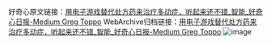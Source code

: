 好奇心原文链接：[用电子游戏替代处方药来治疗多动症，听起来还不错_智能_好奇心日报-Medium Greg Toppo](https://www.qdaily.com/articles/9741.html)
WebArchive归档链接：[用电子游戏替代处方药来治疗多动症，听起来还不错_智能_好奇心日报-Medium Greg Toppo](http://web.archive.org/web/20190623154847/https://www.qdaily.com/articles/9741.html)
![image](http://ww3.sinaimg.cn/large/007d5XDply1g3vggvbwaoj30u06d0u0y)